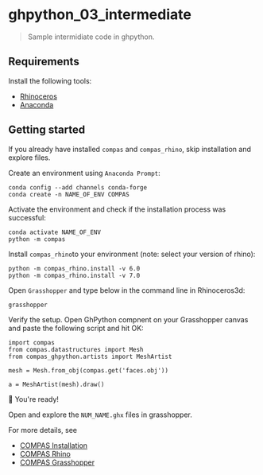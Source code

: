 # ghpython_03_intermediate

> Sample intermidiate code in ghpython.

## Requirements

Install the following tools:

- [Rhinoceros](https://www.rhino3d.com/)
- [Anaconda](https://www.anaconda.com/products/individual)

## Getting started

If you already have installed `compas` and `compas_rhino`, skip installation and explore files.

Create an environment using `Anaconda Prompt`:

    conda config --add channels conda-forge
    conda create -n NAME_OF_ENV COMPAS

Activate the environment and check if the installation process was successful:

    conda activate NAME_OF_ENV
    python -m compas

Install `compas_rhino`to your environment (note: select your version of rhino):

    python -m compas_rhino.install -v 6.0
    python -m compas_rhino.install -v 7.0

Open `Grasshopper` and type below in the command line in Rhinoceros3d:

    grasshopper

Verify the setup.
Open GhPython compnent on your Grasshopper canvas and paste the following script and hit OK:

    import compas
    from compas.datastructures import Mesh
    from compas_ghpython.artists import MeshArtist

    mesh = Mesh.from_obj(compas.get('faces.obj'))

    a = MeshArtist(mesh).draw()


🚀 You're ready! 

Open and explore the `NUM_NAME.ghx` files in grasshopper.


For more details, see

- [COMPAS Installation](https://compas.dev/compas/latest/installation.html)
- [COMPAS Rhino](https://compas.dev/compas/latest/gettingstarted/rhino.html)
- [COMPAS Grasshopper](https://compas.dev/compas/latest/gettingstarted/grasshopper.html)
